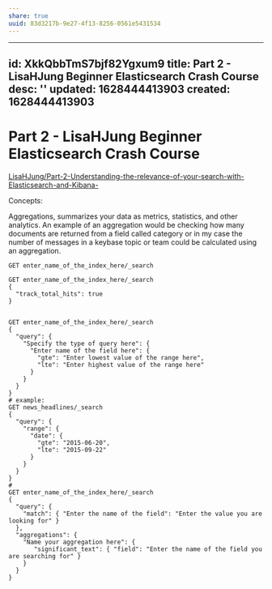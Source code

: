 ```yaml
---
share: true
uuid: 83d3217b-9e27-4f13-8256-0561e5431534
---
```

---
id: XkkQbbTmS7bjf82Ygxum9
title: Part 2 - LisaHJung Beginner Elasticsearch Crash Course
desc: ''
updated: 1628444413903
created: 1628444413903
---
# Part 2 - LisaHJung Beginner Elasticsearch Crash Course
[LisaHJung/Part-2-Understanding-the-relevance-of-your-search-with-Elasticsearch-and-Kibana-](https://github.com/LisaHJung/Part-2-Understanding-the-relevance-of-your-search-with-Elasticsearch-and-Kibana-)

Concepts:

Aggregations, summarizes your data as metrics, statistics, and other analytics. An example of an aggregation would be checking how many documents are returned from a field called category or in my case the number of messages in a keybase topic or team could be calculated using an aggregation.

    GET enter_name_of_the_index_here/_search
    
    GET enter_name_of_the_index_here/_search
    {
      "track_total_hits": true
    }
    
    
    GET enter_name_of_the_index_here/_search
    {
      "query": {
        "Specify the type of query here": {
          "Enter name of the field here": {
            "gte": "Enter lowest value of the range here",
            "lte": "Enter highest value of the range here"
          }
        }
      }
    }
    # example:
    GET news_headlines/_search
    {
      "query": {
        "range": {
          "date": {
            "gte": "2015-06-20",
            "lte": "2015-09-22"
          }
        }
      }
    }
    # 
    GET enter_name_of_the_index_here/_search
    {
      "query": {
        "match": { "Enter the name of the field": "Enter the value you are looking for" }
      },
      "aggregations": {
        "Name your aggregation here": {
           "significant_text": { "field": "Enter the name of the field you are searching for" }
        }
      }
    }
